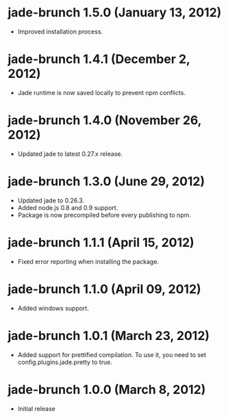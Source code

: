 # jade-brunch 1.5.0 (January 13, 2012)
* Improved installation process.

# jade-brunch 1.4.1 (December 2, 2012)
* Jade runtime is now saved locally to prevent npm conflicts.

# jade-brunch 1.4.0 (November 26, 2012)
* Updated jade to latest 0.27.x release.

# jade-brunch 1.3.0 (June 29, 2012)
* Updated jade to 0.26.3.
* Added node.js 0.8 and 0.9 support.
* Package is now precompiled before every publishing to npm.

# jade-brunch 1.1.1 (April 15, 2012)
* Fixed error reporting when installing the package.

# jade-brunch 1.1.0 (April 09, 2012)
* Added windows support.

# jade-brunch 1.0.1 (March 23, 2012)
* Added support for prettified compilation. To use it, you need to
set config.plugins.jade.pretty to true.

# jade-brunch 1.0.0 (March 8, 2012)
* Initial release
